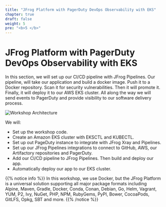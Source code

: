 ```yaml
---
title: "JFrog Platform with PagerDuty DevOps Observability with EKS"
chapter: true
draft: false
weight: 5
pre: "<b>5 </b>"
---
```


# JFrog Platform with PagerDuty DevOps Observability with EKS

In this section, we will set up our CI/CD pipeline with JFrog Pipelines. Our pipeline, will take our application and build a docker image. Push it to a Docker repository. Scan it for security vulnerabilities. Then it will promote it. Finally, it will deploy it to our AWS EKS cluster. All along the way we will send events to PagerDuty and provide visibility to our software delivery process.

![Workshop Architecture](/images/workshop-architecture-eks-pagerduty.png)

We will:

- Set up the workshop code.
- Create an Amazon EKS cluster with EKSCTL and KUBECTL.
- Set up out PageDuty instance to integrate with JFrog Xray and Pipelines.
- Set up our JFrog Pipelines integrations to connect to GitHub, AWS, our Artifactory repositories and PagerDuty.
- Add our CI/CD pipeline to JFrog Pipelines. Then build and deploy our app.
- Automatically deploy our app to our EKS cluster.

{{% notice info %}}
In this workshop, we use Docker, but the JFrog Platform is a universal solution supporting all major package formats including Alpine, Maven, Gradle, Docker, Conda, Conan, Debian, Go, Helm, Vagrant, YUM, P2, Ivy, NuGet, PHP, NPM, RubyGems, PyPI, Bower, CocoaPods, GitLFS, Opkg, SBT and more.
{{% /notice %}}

